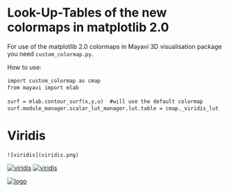 # Look-Up-Tables of the new colormaps in matplotlib 2.0 
For use of the matplotlib 2.0 colormaps in Mayavi 3D visualisation package
you need ``custom_colormap.py``.

How to use:

	import custom_colormap as cmap
	from mayavi import mlab
	
	surf = mlab.contour_surf(x,y,u)  #will use the default colormap
	surf.module_manager.scalar_lut_manager.lut.table = cmap._viridis_lut

# Viridis

	![viridis](viridis.png)
 

[![viridis](https://raw.githubusercontent.com/custom_colormap/master/viridis.png)](https://github.com/KrisJe/custom_colormap/master/viridis.png)
[![viridis](https://github.com/custom_colormap/master/viridis.png)](https://github.com/KrisJe/custom_colormap/master/viridis.png)

[![logo](https://raw.githubusercontent.com/tinygrad/tinygrad/master/docs/logo.png)](https://tinygrad.org)
